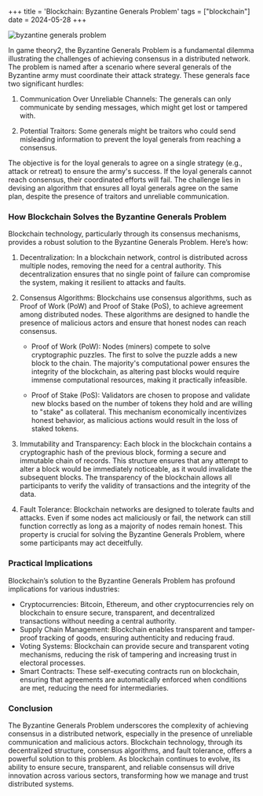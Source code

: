 +++
title = 'Blockchain: Byzantine Generals Problem'
tags = ["blockchain"]
date = 2024-05-28
+++


![byzantine generals problem](../../byzantine-generals-problem.jpg)

In game theory2, the Byzantine Generals Problem is a fundamental dilemma illustrating the challenges of achieving consensus in a distributed network. The problem is named after a scenario where several generals of the Byzantine army must coordinate their attack strategy. These generals face two significant hurdles:

1. Communication Over Unreliable Channels: The generals can only communicate by sending messages, which might get lost or tampered with.

2. Potential Traitors: Some generals might be traitors who could send misleading information to prevent the loyal generals from reaching a consensus.

The objective is for the loyal generals to agree on a single strategy (e.g., attack or retreat) to ensure the army's success. If the loyal generals cannot reach consensus, their coordinated efforts will fail. The challenge lies in devising an algorithm that ensures all loyal generals agree on the same plan, despite the presence of traitors and unreliable communication.

### How Blockchain Solves the Byzantine Generals Problem
Blockchain technology, particularly through its consensus mechanisms, provides a robust solution to the Byzantine Generals Problem. Here’s how:

1. Decentralization: In a blockchain network, control is distributed across multiple nodes, removing the need for a central authority. This decentralization ensures that no single point of failure can compromise the system, making it resilient to attacks and faults.

2. Consensus Algorithms: Blockchains use consensus algorithms, such as Proof of Work (PoW) and Proof of Stake (PoS), to achieve agreement among distributed nodes. These algorithms are designed to handle the presence of malicious actors and ensure that honest nodes can reach consensus.

    - Proof of Work (PoW): Nodes (miners) compete to solve cryptographic puzzles. The first to solve the puzzle adds a new block to the chain. The majority's computational power ensures the integrity of the blockchain, as altering past blocks would require immense computational resources, making it practically infeasible.

    - Proof of Stake (PoS): Validators are chosen to propose and validate new blocks based on the number of tokens they hold and are willing to "stake" as collateral. This mechanism economically incentivizes honest behavior, as malicious actions would result in the loss of staked tokens.

3. Immutability and Transparency: Each block in the blockchain contains a cryptographic hash of the previous block, forming a secure and immutable chain of records. This structure ensures that any attempt to alter a block would be immediately noticeable, as it would invalidate the subsequent blocks. The transparency of the blockchain allows all participants to verify the validity of transactions and the integrity of the data.

4. Fault Tolerance: Blockchain networks are designed to tolerate faults and attacks. Even if some nodes act maliciously or fail, the network can still function correctly as long as a majority of nodes remain honest. This property is crucial for solving the Byzantine Generals Problem, where some participants may act deceitfully.

### Practical Implications

Blockchain’s solution to the Byzantine Generals Problem has profound implications for various industries:

- Cryptocurrencies: Bitcoin, Ethereum, and other cryptocurrencies rely on blockchain to ensure secure, transparent, and decentralized transactions without needing a central authority.
- Supply Chain Management: Blockchain enables transparent and tamper-proof tracking of goods, ensuring authenticity and reducing fraud.
- Voting Systems: Blockchain can provide secure and transparent voting mechanisms, reducing the risk of tampering and increasing trust in electoral processes.
- Smart Contracts: These self-executing contracts run on blockchain, ensuring that agreements are automatically enforced when conditions are met, reducing the need for intermediaries.

### Conclusion

The Byzantine Generals Problem underscores the complexity of achieving consensus in a distributed network, especially in the presence of unreliable communication and malicious actors. Blockchain technology, through its decentralized structure, consensus algorithms, and fault tolerance, offers a powerful solution to this problem. As blockchain continues to evolve, its ability to ensure secure, transparent, and reliable consensus will drive innovation across various sectors, transforming how we manage and trust distributed systems.